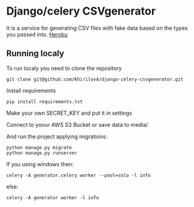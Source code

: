 # Django/celery CSVgenerator

It is a service for generating CSV files with fake data based on the types you passed into.
[Heroku](https://djangocsvgenerator.herokuapp.com/scheme_list/)

## Running localy

To run localy you need to clone the repository
 ```
 git clone git@github.com/KhirilovA/django-celery-csvgenerator.git
 ```
 Install requirements
 ```
 pip install requirements.txt
 ```
 Make your own SECRET_KEY and put it in settings
 
 Connect to yoour AWS S3 Bucket or save data to media/
 
 And run the project applying migrations:
 ```
 python manage.py migrate
 python manage.py runserver
 ```
 If you using windows then:
 ```
 celery -A generator.celery worker --pool=solo -l info
 ```
 else:
 ```
 celery -A generator worker -l info
 ```
